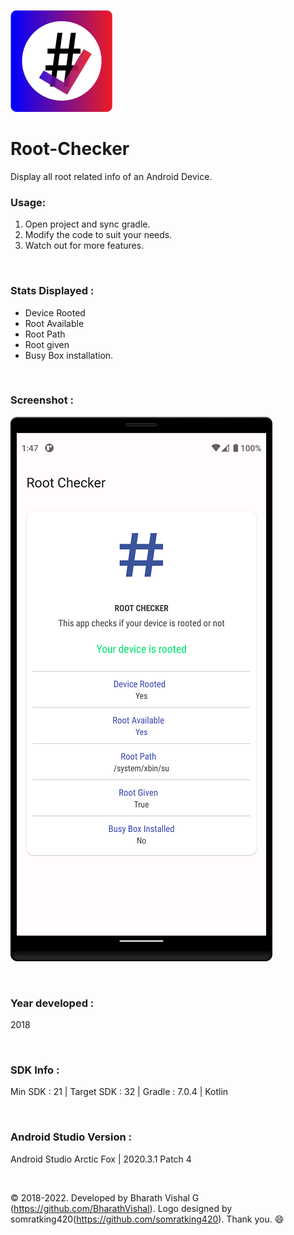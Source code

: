 ![asset 1hdpi 1](https://github.com/BharathVishal/Root-Checker/blob/master/Asset%201ldpi.png)


# Root-Checker
Display all root related info of an Android Device. 


### Usage:
1. Open project and sync gradle.
2. Modify the code to suit your needs.
3. Watch out for more features.


&nbsp;
### Stats Displayed :
- Device Rooted
- Root Available
- Root Path
- Root given
- Busy Box installation.


&nbsp;
### Screenshot : 
![Screenshot 1](https://github.com/BharathVishal/Root-Checker/blob/master/Screenshots/1.png?s=90)


&nbsp;
### Year developed : 
2018


&nbsp;

### SDK Info : 
Min SDK : 21  | Target SDK : 32 | Gradle : 7.0.4 | Kotlin

&nbsp;


### Android Studio Version : 
Android Studio Arctic Fox | 2020.3.1 Patch 4



&nbsp;

© 2018-2022. Developed by Bharath Vishal G (https://github.com/BharathVishal). Logo designed by somratking420(https://github.com/somratking420). Thank you. :smile:
